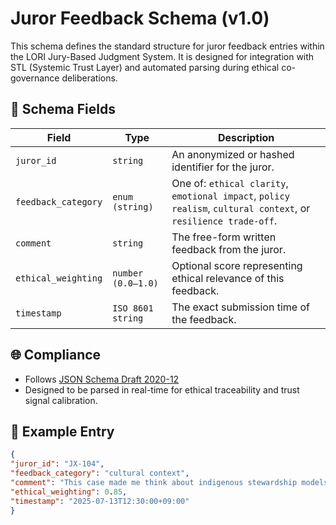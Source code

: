 # Juror Feedback Schema (v1.0)

This schema defines the standard structure for juror feedback entries within the LORI Jury-Based Judgment System. It is designed for integration with STL (Systemic Trust Layer) and automated parsing during ethical co-governance deliberations.

## 🧩 Schema Fields

| Field | Type | Description |
|-------|------|-------------|
| `juror_id` | `string` | An anonymized or hashed identifier for the juror. |
| `feedback_category` | `enum (string)` | One of: `ethical clarity`, `emotional impact`, `policy realism`, `cultural context`, or `resilience trade-off`. |
| `comment` | `string` | The free-form written feedback from the juror. |
| `ethical_weighting` | `number (0.0–1.0)` | Optional score representing ethical relevance of this feedback. |
| `timestamp` | `ISO 8601 string` | The exact submission time of the feedback. |

## 🌐 Compliance

- Follows [JSON Schema Draft 2020-12](https://json-schema.org/)
- Designed to be parsed in real-time for ethical traceability and trust signal calibration.

## 📎 Example Entry

```json
{
"juror_id": "JX-104",
"feedback_category": "cultural context",
"comment": "This case made me think about indigenous stewardship models, not just Western water law.",
"ethical_weighting": 0.85,
"timestamp": "2025-07-13T12:30:00+09:00"
}

